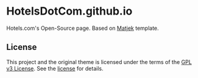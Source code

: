 # HotelsDotCom.github.io

Hotels.com's Open-Source page.
Based on [Matjek](https://shawnteoh.github.io/matjek/projects/) template.

## License
This project and the original theme is licensed under the terms of the [GPL v3 License](https://www.gnu.org/licenses/gpl-3.0.en.html). See the [license](LICENSE) for details.
